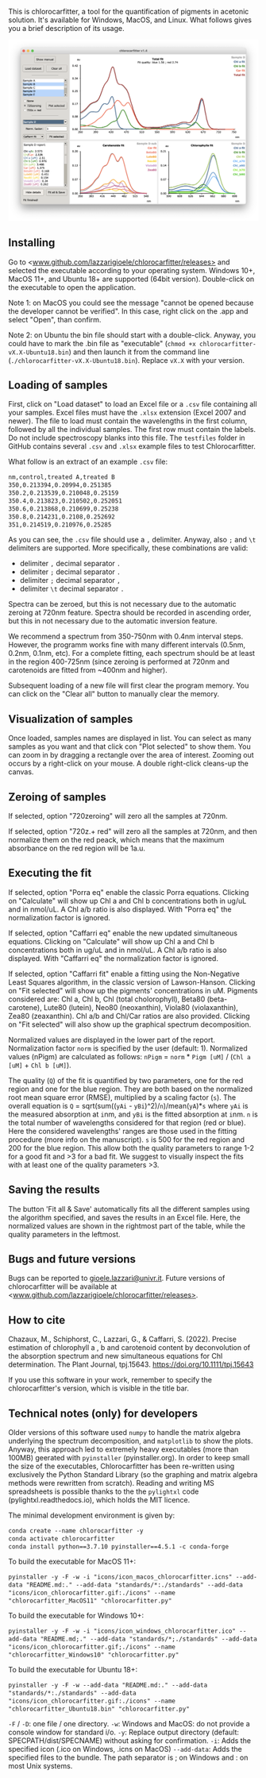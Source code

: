 This is chlorocarfitter, a tool for the quantification of pigments in acetonic solution. It's available for Windows, MacOS, and Linux. What follows gives you a brief description of its usage. 

![screenshot-v1.4.png](icons/screenshot-v1.4.png)

## Installing

Go to <www.github.com/lazzarigioele/chlorocarfitter/releases> and selected the executable according to your operating system. Windows 10+, MacOS 11+, and Ubuntu 18+ are supported (64bit version). Double-click on the executable to open the application. 

Note 1: on MacOS you could see the message "cannot be opened because the developer cannot be verified". In this case, right click on the .app and select "Open", than confirm. 

Note 2: on Ubuntu the bin file should start with a double-click. Anyway, you could have to mark the .bin file as "executable" (`chmod +x chlorocarfitter-vX.X-Ubuntu18.bin`) and then launch it from the command line (`./chlorocarfitter-vX.X-Ubuntu18.bin`). Replace `vX.X` with your version. 

## Loading of samples

First, click on "Load dataset" to load an Excel file or a `.csv` file containing all your samples. Excel files must have the `.xlsx` extension (Excel 2007 and newer). The file to load must contain the wavelengths in the first column, followed by all the individual samples. The first row must contain the labels. Do not include spectroscopy blanks into this file. The `testfiles` folder in GitHub contains several `.csv` and `.xlsx` example files to test Chlorocarfitter. 

What follow is an extract of an example `.csv` file:

    nm,control,treated A,treated B
    350,0.213394,0.20994,0.251385
    350.2,0.213539,0.210048,0.25159
    350.4,0.213823,0.210502,0.252051
    350.6,0.213868,0.210699,0.25238
    350.8,0.214231,0.2108,0.252692
    351,0.214519,0.210976,0.25285

As you can see, the `.csv` file should use a `,` delimiter. Anyway, also `;` and `\t` delimiters are supported. More specifically, these combinations are valid:
- delimiter `,` decimal separator `.` 
- delimiter `;` decimal separator `.`
- delimiter `;` decimal separator `,`
- delimiter `\t` decimal separator `.`

Spectra can be zeroed, but this is not necessary due to the automatic zeroing at 720nm feature. Spectra should be recorded in ascending order, but this in not necessary due to the automatic inversion feature. 

We recommend a spectrum from 350-750nm with 0.4nm interval steps. However, the programm works fine with many different intervals (0.5nm, 0.2nm, 0.1nm, etc). For a complete fitting, each spectrum should be at least in the region 400-725nm (since zeroing is performed at 720nm and carotenoids are fitted from ~400nm and higher).

Subsequent loading of a new file will first clear the program memory. You can click on the "Clear all" button to manually clear the memory. 

## Visualization of samples

Once loaded, samples names are displayed in list. You can select as many samples as you want and that click con "Plot selected" to show them. You can zoom in by dragging a rectangle over the area of interest. Zooming out occurs by a right-click on your mouse. A double right-click cleans-up the canvas.

## Zeroing of samples

If selected, option "720zeroing" will zero all the samples at 720nm.

If selected, option "720z.+ red" will zero all the samples at 720nm, and then normalize them on the red peack, which means that the maximum absorbance on the red region will be 1a.u.

## Executing the fit

If selected, option "Porra eq" enable the classic Porra equations. Clicking on "Calculate" will show up Chl a and Chl b concentrations both in ug/uL and in nmol/uL. A Chl a/b ratio is also displayed. With "Porra eq" the normalization factor is ignored.

If selected, option "Caffarri eq" enable the new updated simultaneous equations. Clicking on "Calculate" will show up Chl a and Chl b concentrations both in ug/uL and in nmol/uL. A Chl a/b ratio is also displayed. With "Caffarri eq" the normalization factor is ignored.

If selected, option "Caffarri fit" enable a fitting using the Non-Negative Least Squares algorithm, in the classic version of Lawson-Hanson. Clicking on "Fit selected" will show up the pigments' concentrations in uM. Pigments considered are: Chl a, Chl b,  Chl (total cholorophyll), Beta80 (beta-carotene), Lute80 (lutein), Neo80 (neoxanthin), Viola80 (violaxanthin), Zea80 (zeaxanthin). Chl a/b and Chl/Car ratios are also provided. Clicking on "Fit selected" will also show up the graphical spectrum decomposition. 

Normalized values are displayed in the lower part of the report. Normalization factor `norm` is specified by the user (default: 1). Normalized values (nPigm) are calculated as follows: `nPigm` = `norm` * `Pigm [uM]` / (`Chl a [uM]` + `Chl b [uM]`). 

The quality (`Q`) of the fit is quantified by two parameters, one for the red region and one for the blue region. They are both based on the normalized root mean square error (RMSE), multiplied by a scaling factor (`s`). The overall equation is `Q` = sqrt(sum((`yAi` - `yBi`)^2)/`n`)/mean(`yA`)*`s` where `yAi` is the measured absorption at `i`nm, and `yBi` is the fitted absorption at `i`nm. `n` is the total number of wavelengths considered for that region (red or blue). Here the considered wavelengths' ranges are those used in the fitting procedure (more info on the manuscript). `s` is 500 for the red region and 200 for the blue region. This allow both the quality parameters to range 1-2 for a good fit and >3 for a bad fit. We suggest to visually inspect the fits with at least one of the quality parameters >3.

## Saving the results

The button 'Fit all & Save' automatically fits all the different samples using the algorithm specified, and saves the results in an Excel file. Here, the normalized values are shown in the rightmost part of the table, while the quality parameters in the leftmost.

## Bugs and future versions

Bugs can be reported to <gioele.lazzari@univr.it>. Future versions of chlorocarfitter will be available at <www.github.com/lazzarigioele/chlorocarfitter/releases>.

## How to cite

Chazaux, M., Schiphorst, C., Lazzari, G., & Caffarri, S. (2022). Precise estimation of chlorophyll a , b and carotenoid content by deconvolution of the absorption spectrum and new simultaneous equations for Chl determination. The Plant Journal, tpj.15643. https://doi.org/10.1111/tpj.15643

If you use this software in your work, remember to specify the chlorocarfitter's version, which is visible in the title bar.

## Technical notes (only) for developers

Older versions of this software used `numpy` to handle the matrix algebra underlying the spectrum decomposition, and `matplotlib` to show the plots. Anyway, this approach led to extremely heavy executables (more than 100MB) geerated with `pyinstaller` (pyinstaller.org). In order to keep small the size of the executables, Chlorocarfitter has been re-written using exclusively the Python Standard Library (so the graphing and matrix algebra methods were rewritten from scratch). Reading and writing MS spreadsheets is possible thanks to the the `pylightxl` code (pylightxl.readthedocs.io), which holds the MIT licence. 

The minimal development environment is given by:

    conda create --name chlorocarfitter -y
    conda activate chlorocarfitter
    conda install python==3.7.10 pyinstaller==4.5.1 -c conda-forge

To build the executable for MacOS 11+:

    pyinstaller -y -F -w -i "icons/icon_macos_chlorocarfitter.icns" --add-data "README.md:." --add-data "standards/*:./standards" --add-data "icons/icon_chlorocarfitter.gif:./icons" --name "chlorocarfitter_MacOS11" "chlorocarfitter.py"

To build the executable for Windows 10+:

    pyinstaller -y -F -w -i "icons/icon_windows_chlorocarfitter.ico" --add-data "README.md;." --add-data "standards/*;./standards" --add-data "icons/icon_chlorocarfitter.gif;./icons" --name "chlorocarfitter_Windows10" "chlorocarfitter.py"

To build the executable for Ubuntu 18+:

    pyinstaller -y -F -w --add-data "README.md:." --add-data "standards/*:./standards" --add-data "icons/icon_chlorocarfitter.gif:./icons" --name "chlorocarfitter_Ubuntu18.bin" "chlorocarfitter.py"

`-F` / `-D`: one file / one directory.
`-w`: Windows and MacOS: do not provide a console window for standard i/o.
`-y`: Replace output directory (default: SPECPATH/dist/SPECNAME) without asking for confirmation.
`-i`: Adds the specified icon (.ico on Windows, .icns on MacOS)
`--add-data`: Adds the specified files to the bundle. The path separator is ; on Windows and : on most Unix systems.

